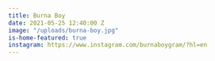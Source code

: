 ```yaml
---
title: Burna Boy
date: 2021-05-25 12:40:00 Z
image: "/uploads/burna-boy.jpg"
is-home-featured: true
instagram: https://www.instagram.com/burnaboygram/?hl=en
---
```


